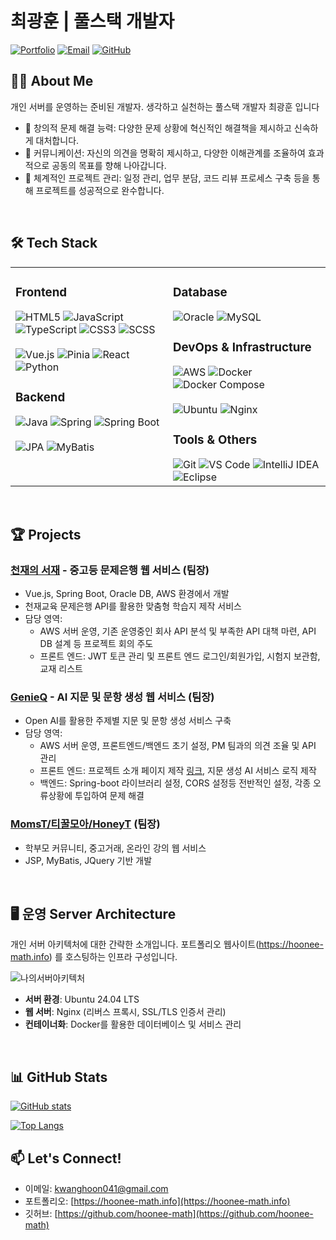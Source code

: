 # 최광훈 | 풀스택 개발자

[![Portfolio](https://img.shields.io/badge/Portfolio-hoonee--math.info-blue?style=for-the-badge&logo=internetexplorer&logoColor=white)](https://hoonee-math.info)
[![Email](https://img.shields.io/badge/Email-kwanghoon041%40gmail.com-red?style=for-the-badge&logo=gmail&logoColor=white)](mailto:kwanghoon041@gmail.com)
[![GitHub](https://img.shields.io/badge/GitHub-hoonee--math-black?style=for-the-badge&logo=github&logoColor=white)](https://github.com/hoonee-math)

## 👨‍💻 About Me

개인 서버를 운영하는 준비된 개발자. 생각하고 실천하는 풀스택 개발자 최광훈 입니다

- 🌱 창의적 문제 해결 능력: 다양한 문제 상황에 혁신적인 해결책을 제시하고 신속하게 대처합니다.
- 🤝 커뮤니케이션: 자신의 의견을 명확히 제시하고, 다양한 이해관계를 조율하여 효과적으로 공동의 목표를 향해 나아갑니다.
- 🔭 체계적인 프로젝트 관리: 일정 관리, 업무 분담, 코드 리뷰 프로세스 구축 등을 통해 프로젝트를 성공적으로 완수합니다.


</br>

## 🛠️ Tech Stack

<table>
  <tr>
    <td valign="top" width="50%">
      <h3>Frontend</h3>
      <div>
        <img src="https://img.shields.io/badge/HTML5-E34F26?style=flat-square&logo=html5&logoColor=white" alt="HTML5" />
        <img src="https://img.shields.io/badge/JavaScript-F7DF1E?style=flat-square&logo=javascript&logoColor=black" alt="JavaScript" />
        <img src="https://img.shields.io/badge/TypeScript-3178C6?style=flat-square&logo=typescript&logoColor=white" alt="TypeScript" />
        <img src="https://img.shields.io/badge/CSS3-1572B6?style=flat-square&logo=css3&logoColor=white" alt="CSS3" />
        <img src="https://img.shields.io/badge/SCSS-CC6699?style=flat-square&logo=sass&logoColor=white" alt="SCSS" />
        </br></br>
        <img src="https://img.shields.io/badge/Vue.js-4FC08D?style=flat-square&logo=vue.js&logoColor=white" alt="Vue.js" />
        <img src="https://img.shields.io/badge/Pinia-35495E?style=flat-square&logo=vue.js&logoColor=4FC08D" alt="Pinia" />
        <img src="https://img.shields.io/badge/React-61DAFB?style=flat-square&logo=react&logoColor=black" alt="React" />
        <img src="https://img.shields.io/badge/Python-3776AB?style=flat-square&logo=python&logoColor=white" alt="Python" />
      </div>
      <h3>Backend</h3>
      <div>
        <img src="https://img.shields.io/badge/Java-007396?style=flat-square&logo=java&logoColor=white" alt="Java" />
        <img src="https://img.shields.io/badge/Spring-6DB33F?style=flat-square&logo=spring&logoColor=white" alt="Spring" />
        <img src="https://img.shields.io/badge/Spring_Boot-6DB33F?style=flat-square&logo=spring-boot&logoColor=white" alt="Spring Boot" />
        </br></br>
        <img src="https://img.shields.io/badge/JPA-007396?style=flat-square&logo=java&logoColor=white" alt="JPA" />
        <img src="https://img.shields.io/badge/MyBatis-000000?style=flat-square&logo=mybatis&logoColor=white" alt="MyBatis" />
      </div>
    </td>
    <td valign="top" width="50%">
      <h3>Database</h3>
      <div>
        <img src="https://img.shields.io/badge/Oracle-F80000?style=flat-square&logo=oracle&logoColor=white" alt="Oracle" />
        <img src="https://img.shields.io/badge/MySQL-4479A1?style=flat-square&logo=mysql&logoColor=white" alt="MySQL" />
      </div>
      <h3>DevOps & Infrastructure</h3>
      <div>
        <img src="https://img.shields.io/badge/AWS-232F3E?style=flat-square&logo=amazon-aws&logoColor=white" alt="AWS" />
        <img src="https://img.shields.io/badge/Docker-2496ED?style=flat-square&logo=docker&logoColor=white" alt="Docker" />
        <img src="https://img.shields.io/badge/Docker_Compose-2496ED?style=flat-square&logo=docker&logoColor=white" alt="Docker Compose" />
        </br></br>
        <img src="https://img.shields.io/badge/Ubuntu-E95420?style=flat-square&logo=ubuntu&logoColor=white" alt="Ubuntu" />
        <img src="https://img.shields.io/badge/Nginx-009639?style=flat-square&logo=nginx&logoColor=white" alt="Nginx" />
      </div>
      <h3>Tools & Others</h3>
      <div>
        <img src="https://img.shields.io/badge/Git-F05032?style=flat-square&logo=git&logoColor=white" alt="Git" />
        <img src="https://img.shields.io/badge/VS_Code-007ACC?style=flat-square&logo=visual-studio-code&logoColor=white" alt="VS Code" />
        <img src="https://img.shields.io/badge/IntelliJ_IDEA-000000?style=flat-square&logo=intellij-idea&logoColor=white" alt="IntelliJ IDEA" />
        <img src="https://img.shields.io/badge/Eclipse-2C2255?style=flat-square&logo=eclipse&logoColor=white" alt="Eclipse" />
      </div>
    </td>
  </tr>
</table>

</br>

## 🏆 Projects
### [천재의 서재](https://github.com/ChunJae-Full-Stack-FinalProject) - 중고등 문제은행 웹 서비스 (팀장)
- Vue.js, Spring Boot, Oracle DB, AWS 환경에서 개발
- 천재교육 문제은행 API를 활용한 맞춤형 학습지 제작 서비스
- 담당 영역:
  - AWS 서버 운영, 기존 운영중인 회사 API 분석 및 부족한 API 대책 마련, API DB 설계 등 프로젝트 회의 주도
  - 프론트 엔드: JWT 토큰 관리 및 프론트 엔드 로그인/회원가입, 시험지 보관함, 교재 리스트

### [GenieQ](https://github.com/ChunJae-Full-Stack-FinalProject) - AI 지문 및 문항 생성 웹 서비스 (팀장)
- Open AI를 활용한 주제별 지문 및 문항 생성 서비스 구축
- 담당 영역:
  - AWS 서버 운영, 프론트엔드/백엔드 초기 설정, PM 팀과의 의견 조율 및 API 관리
  - 프론트 엔드: 프로젝트 소개 페이지 제작 [링크](http://43.202.6.90/team/genius/kwanghoon), 지문 생성 AI 서비스 로직 제작
  - 백엔드: Spring-boot 라이브러리 설정, CORS 설정등 전반적인 설정, 각종 오류상황에 투입하여 문제 해결

### [MomsT/티꿀모아/HoneyT](https://github.com/hoonee-math/Teachers_3_eLearning) (팀장)
- 학부모 커뮤니티, 중고거래, 온라인 강의 웹 서비스
- JSP, MyBatis, JQuery 기반 개발


</br>

## 🖥️ 운영 Server Architecture

개인 서버 아키텍처에 대한 간략한 소개입니다. 포트폴리오 웹사이트(https://hoonee-math.info) 를 호스팅하는 인프라 구성입니다.

![나의서버아키텍처](https://github.com/hoonee-math/public/Architecture.png)


- **서버 환경**: Ubuntu 24.04 LTS
- **웹 서버**: Nginx (리버스 프록시, SSL/TLS 인증서 관리)
- **컨테이너화**: Docker를 활용한 데이터베이스 및 서비스 관리
<!-- - **CI/CD**: GitHub Actions를 통한 자동 배포 파이프라인
- **모니터링**: Prometheus & Grafana를 활용한 서버 모니터링
-->

</br>

## 📊 GitHub Stats

[![GitHub stats](https://github-readme-stats.vercel.app/api?username=hoonee-math&show_icons=true&theme=radical)](https://github.com/hoonee-math)

[![Top Langs](https://github-readme-stats.vercel.app/api/top-langs/?username=hoonee-math&layout=compact&theme=radical)](https://github.com/hoonee-math)


## 📫 Let's Connect!

- 이메일: kwanghoon041@gmail.com
- 포트폴리오: [https://hoonee-math.info](https://hoonee-math.info)
- 깃허브: [https://github.com/hoonee-math](https://github.com/hoonee-math)





